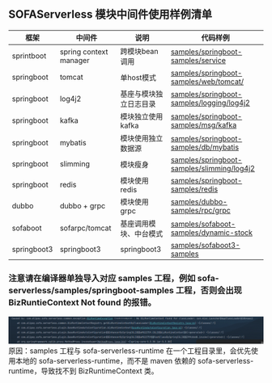 ## SOFAServerless 模块中间件使用样例清单

| 框架         | 中间件                    | 说明           | 代码样例                                                                                                                                            |
|------------|------------------------|--------------|-------------------------------------------------------------------------------------------------------------------------------------------------|
| sprintboot | spring context manager | 跨模块bean调用    | [samples/springboot-samples/service](https://github.com/sofastack/sofa-serverless/tree/master/samples/springboot-samples/service)               |  
| springboot | tomcat                 | 单host模式      | [samples/springboot-samples/web/tomcat/](https://github.com/sofastack-guides/springboot-samples/tree/master/samples/web/tomcat)                 | 
| springboot | log4j2                 | 基座与模块独立日志目录  | [samples/springboot-samples/logging/log4j2](https://github.com/sofastack/sofa-serverless/tree/master/samples/springboot-samples/logging/log4j2) |
| springboot | kafka                  | 模块独立使用 kafka | [samples/springboot-samples/msg/kafka](https://github.com/sofastack/sofa-serverless/tree/master/samples/springboot-samples/msg/kafka/)          |
| springboot | mybatis                | 模块使用独立数据源    | [samples/springboot-samples/db/mybatis](https://github.com/sofastack/sofa-serverless/tree/master/samples/springboot-samples/db/mybatis)                    |
| springboot | slimming               | 模块瘦身         | [samples/springboot-samples/slimming/log4j2](https://github.com/sofastack/sofa-serverless/tree/master/samples/springboot-samples/slimming/log4j2)               |
| springboot | redis                  | 模块使用 redis   | [samples/springboot-samples/redis](https://github.com/sofastack/sofa-serverless/tree/master/samples/springboot-samples/redis)               |
| dubbo      | dubbo + grpc           | 模块使用 grpc    | [samples/dubbo-samples/rpc/grpc](https://github.com/sofastack/sofa-serverless/tree/master/samples/dubbo-samples/rpc/grpc)             |
| sofaboot   | sofarpc/tomcat         | 基座调用模块、中台模式  | [samples/sofaboot-samples/dynamic-stock](https://github.com/sofastack/sofa-serverless/tree/master/samples/sofaboot-samples/dynamic-stock)       | 
| springboot3   | springboot3         | springboot3  | [samples/sofaboot3-samples](https://github.com/sofastack/sofa-serverless/tree/master/samples/sofaboot3-samples)       |       |
### 注意请在编译器单独导入对应 samples 工程，例如 sofa-serverless/samples/springboot-samples 工程，否则会出现 BizRuntieContext Not found 的报错。
![biz runtime context not found](bizruntimecontext_not_found.png)
原因：samples 工程与 sofa-serverless-runtime 在一个工程目录里，会优先使用本地的 sofa-serverless-runtime，而不是 maven 依赖的 sofa-serverless-runtime，导致找不到 BizRuntimeContext 类。
